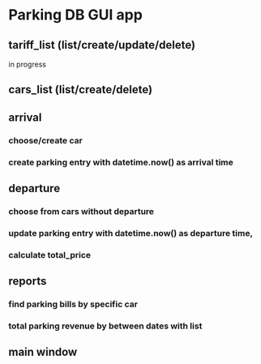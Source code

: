 # Parking DB GUI app
## tariff_list (list/create/update/delete)
in progress
## cars_list (list/create/delete)
## arrival
### choose/create car
### create parking entry with datetime.now() as arrival time
## departure
### choose from cars without departure
### update parking entry with datetime.now() as departure time, 
### calculate total_price
## reports
### find parking bills by specific car
### total parking revenue by between dates with list
## main window
